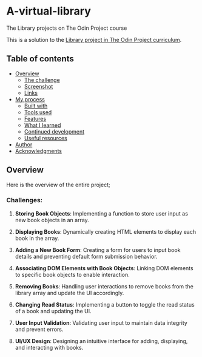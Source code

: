 # A-virtual-library

The Library projects on The Odin Project course

This is a solution to the [Library project in The Odin Project curriculum](https://www.theodinproject.com/lessons/node-path-javascript-library).

## Table of contents

- [Overview](#overview)
  - [The challenge](#the-challenge)
  - [Screenshot](#screenshot)
  - [Links](#links)
- [My process](#my-process)
  - [Built with](#built-with)
  - [Tools used](#tools-used)
  - [Features](#features)
  - [What I learned](#what-i-learned)
  - [Continued development](#continued-development)
  - [Useful resources](#useful-resources)
- [Author](#author)
- [Acknowledgments](#acknowledgments)

## Overview

Here is the overview of the entire project;

### Challenges:

1. **Storing Book Objects**: Implementing a function to store user input as new book objects in an array.

2. **Displaying Books**: Dynamically creating HTML elements to display each book in the array.

3. **Adding a New Book Form**: Creating a form for users to input book details and preventing default form submission behavior.

4. **Associating DOM Elements with Book Objects**: Linking DOM elements to specific book objects to enable interaction.

5. **Removing Books**: Handling user interactions to remove books from the library array and update the UI accordingly.

6. **Changing Read Status**: Implementing a button to toggle the read status of a book and updating the UI.

7. **User Input Validation**: Validating user input to maintain data integrity and prevent errors.

8. **UI/UX Design**: Designing an intuitive interface for adding, displaying, and interacting with books.
